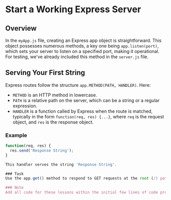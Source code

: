 # Start a Working Express Server

## Overview
In the `myApp.js` file, creating an Express app object is straightforward. This object possesses numerous methods, a key one being `app.listen(port)`, which sets your server to listen on a specified port, making it operational. For testing, we've already included this method in the `server.js` file.

## Serving Your First String
Express routes follow the structure `app.METHOD(PATH, HANDLER)`. Here:
- `METHOD` is an HTTP method in lowercase.
- `PATH` is a relative path on the server, which can be a string or a regular expression.
- `HANDLER` is a function called by Express when the route is matched, typically in the form `function(req, res) {...}`, where `req` is the request object, and `res` is the response object.

### Example
```javascript
function(req, res) {
  res.send('Response String');
}

This handler serves the string 'Response String'.

### Task
Use the app.get() method to respond to GET requests at the root (/) path with the string "Hello Express". Ensure your code functions correctly by checking the logs. If using Replit, you can view the results in the preview.

### Note
Add all code for these lessons within the initial few lines of code provided.